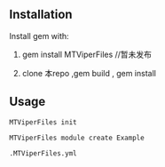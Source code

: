 ## Installation

Install gem with:

1. gem install MTViperFiles //暂未发布

2. clone 本repo ,gem build , gem install


## Usage

```
MTViperFiles init
```

```
MTViperFiles module create Example
```

```
.MTViperFiles.yml
```
